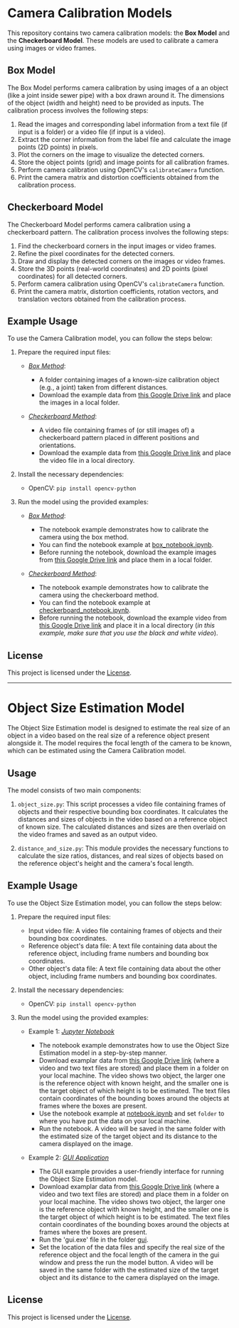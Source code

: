 # Camera Calibration Models

This repository contains two camera calibration models: the **Box Model** and the **Checkerboard Model**. These models are used to calibrate a camera using images or video frames.

## Box Model

The Box Model performs camera calibration by using images of a an object (like a joint inside sewer pipe) with a box drawn around it. The dimensions of the object (width and height) need to be provided as inputs. The calibration process involves the following steps:

1. Read the images and corresponding label information from a text file (if input is a folder) or a video file (if input is a video).
2. Extract the corner information from the label file and calculate the image points (2D points) in pixels.
3. Plot the corners on the image to visualize the detected corners.
4. Store the object points (grid) and image points for all calibration frames.
5. Perform camera calibration using OpenCV's `calibrateCamera` function.
6. Print the camera matrix and distortion coefficients obtained from the calibration process.

## Checkerboard Model

The Checkerboard Model performs camera calibration using a checkerboard pattern. The calibration process involves the following steps:

1. Find the checkerboard corners in the input images or video frames.
2. Refine the pixel coordinates for the detected corners.
3. Draw and display the detected corners on the images or video frames.
4. Store the 3D points (real-world coordinates) and 2D points (pixel coordinates) for all detected corners.
5. Perform camera calibration using OpenCV's `calibrateCamera` function.
6. Print the camera matrix, distortion coefficients, rotation vectors, and translation vectors obtained from the calibration process.

## Example Usage

To use the Camera Calibration model, you can follow the steps below:

1. Prepare the required input files:

   - <em><ins>Box Method</ins></em>:
     - A folder containing images of a known-size calibration object (e.g., a joint) taken from different distances.
     - Download the example data from [this Google Drive link](https://drive.google.com/drive/u/1/folders/1uzGhAWrRaIO_u3EYJMSJqwj3Aho5RdIg) and place the images in a local folder.

   - <ins><em>Checkerboard Method</ins></em>:
     - A video file containing frames of (or still images of) a checkerboard pattern placed in different positions and orientations.
     - Download the example data from [this Google Drive link](https://drive.google.com/drive/u/1/folders/1xCasZSRDQwJzxzs-_qgVZaTP7_6k07I6) and place the video file in a local directory.

2. Install the necessary dependencies:
   - OpenCV: `pip install opencv-python`

3. Run the model using the provided examples:
   - <ins><em>Box Method</ins></em>:
     - The notebook example demonstrates how to calibrate the camera using the box method.
     - You can find the notebook example at [box_notebook.ipynb](https://github.com/ehsankazemi47/sewer_defects/blob/coudlabs/coudlabs/examples/camera_calibration_examples/box_notebook.ipynb).
     - Before running the notebook, download the example images from [this Google Drive link](https://drive.google.com/drive/u/1/folders/1uzGhAWrRaIO_u3EYJMSJqwj3Aho5RdIg) and place them in a local folder.

   - <ins><em>Checkerboard Method</ins></em>:
     - The notebook example demonstrates how to calibrate the camera using the checkerboard method.
     - You can find the notebook example at [checkerboard_notebook.ipynb](https://github.com/ehsankazemi47/sewer_defects/blob/coudlabs/coudlabs/examples/camera_calibration_examples/checkerboard_notebook.ipynb).
     - Before running the notebook, download the example video from [this Google Drive link](https://drive.google.com/drive/u/1/folders/1xCasZSRDQwJzxzs-_qgVZaTP7_6k07I6) and place it in a local directory (<em>in this example, make sure that you use the black and white video</em>).

## License

This project is licensed under the [License](LICENSE).

  

--------------------------------------------
# Object Size Estimation Model

The Object Size Estimation model is designed to estimate the real size of an object in a video based on the real size of a reference object present alongside it. The model requires the focal length of the camera to be known, which can be estimated using the Camera Calibration model.

## Usage

The model consists of two main components:

1. `object_size.py`: This script processes a video file containing frames of objects and their respective bounding box coordinates. It calculates the distances and sizes of objects in the video based on a reference object of known size. The calculated distances and sizes are then overlaid on the video frames and saved as an output video.

2. `distance_and_size.py`: This module provides the necessary functions to calculate the size ratios, distances, and real sizes of objects based on the reference object's height and the camera's focal length.

## Example Usage

To use the Object Size Estimation model, you can follow the steps below:

1. Prepare the required input files:
   - Input video file: A video file containing frames of objects and their bounding box coordinates.
   - Reference object's data file: A text file containing data about the reference object, including frame numbers and bounding box coordinates.
   - Other object's data file: A text file containing data about the other object, including frame numbers and bounding box coordinates.

2. Install the necessary dependencies:
   - OpenCV: `pip install opencv-python`

3. Run the model using the provided examples:
   - Example 1: <ins><em>Jupyter Notebook</ins></em>
     - The notebook example demonstrates how to use the Object Size Estimation model in a step-by-step manner.
     - Download examplar data from [this Google Drive link](https://drive.google.com/drive/u/1/folders/13TPH52FVjIPhvE-GOP4AAmp0haUrH8_z) (where a video and two text files are stored) and place them in a folder on your local machine. The video shows two object, the larger one is the reference object with known height, and the smaller one is the target object of which height is to be estimated. The text files contain coordinates of the bounding boxes around the objects at frames where the boxes are present.
     - Use the notebook example at [notebook.ipynb](https://github.com/ehsankazemi47/sewer_defects/blob/coudlabs/coudlabs/examples/object_size_estimation_examples/notebook.ipynb) and set `folder` to where you have put the data on your local machine.
     - Run the notebook. A video will be saved in the same folder with the estimated size of the target object and its distance to the camera displayed on the image.

   - Example 2: <ins><em>GUI Application</ins></em>
     - The GUI example provides a user-friendly interface for running the Object Size Estimation model.
     - Download examplar data from [this Google Drive link](https://drive.google.com/drive/u/1/folders/13TPH52FVjIPhvE-GOP4AAmp0haUrH8_z) (where a video and two text files are stored) and place them in a folder on your local machine. The video shows two object, the larger one is the reference object with known height, and the smaller one is the target object of which height is to be estimated. The text files contain coordinates of the bounding boxes around the objects at frames where the boxes are present.
     - Run the 'gui.exe' file in the folder [gui](https://github.com/ehsankazemi47/sewer_defects/tree/coudlabs/coudlabs/examples/object_size_estimation_examples/gui).
     - Set the location of the data files and specify the real size of the reference object and the focal length of the camera in the gui window and press the run the model button. A video will be saved in the same folder with the estimated size of the target object and its distance to the camera displayed on the image.

## License

This project is licensed under the [License](LICENSE).
